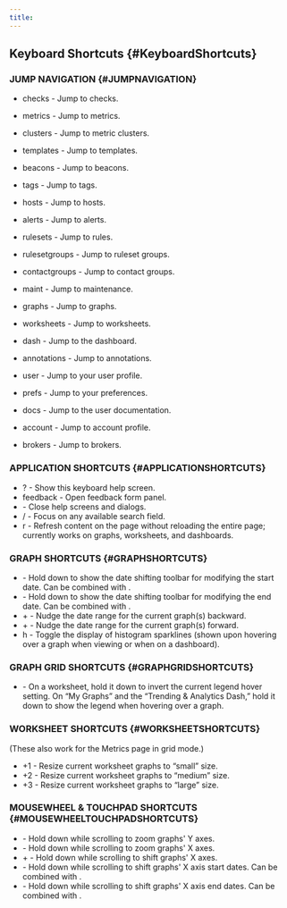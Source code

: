 ```yaml
---
title:
---
```


## Keyboard Shortcuts {#KeyboardShortcuts}


### JUMP NAVIGATION {#JUMPNAVIGATION}
 * checks - Jump to checks.
 * metrics - Jump to metrics.
 * clusters - Jump to metric clusters.
 * templates - Jump to templates.
 * beacons - Jump to beacons.
 * tags - Jump to tags.

 * hosts - Jump to hosts.
 * alerts - Jump to alerts.
 * rulesets - Jump to rules.
 * rulesetgroups - Jump to ruleset groups.
 * contactgroups - Jump to contact groups.
 * maint - Jump to maintenance.

 * graphs - Jump to graphs.
 * worksheets - Jump to worksheets.
 * dash - Jump to the dashboard.
 * annotations - Jump to annotations.

 * user - Jump to your user profile.
 * prefs - Jump to your preferences.
 * docs - Jump to the user documentation.

 * account - Jump to account profile.
 * brokers - Jump to brokers.


### APPLICATION SHORTCUTS {#APPLICATIONSHORTCUTS}
 * ? - Show this keyboard help screen.
 * feedback - Open feedback form panel.
 * <esc> - Close help screens and dialogs.
 * / - Focus on any available search field.
 * r - Refresh content on the page without reloading the entire page; currently works on graphs, worksheets, and dashboards.


### GRAPH SHORTCUTS {#GRAPHSHORTCUTS}
 * <comma> - Hold down to show the date shifting toolbar for modifying the start date. Can be combined with <period>.
 * <period> - Hold down to show the date shifting toolbar for modifying the end date. Can be combined with <comma>.
 * <shift>+<left> - Nudge the date range for the current graph(s) backward.
 * <shift>+<right> - Nudge the date range for the current graph(s) forward.
 * h - Toggle the display of histogram sparklines (shown upon hovering over a graph when viewing or when on a dashboard).


### GRAPH GRID SHORTCUTS {#GRAPHGRIDSHORTCUTS}
 * <shift> - On a worksheet, hold it down to invert the current legend hover setting. On “My Graphs” and the “Trending & Analytics Dash,” hold it down to show the legend when hovering over a graph.


### WORKSHEET SHORTCUTS {#WORKSHEETSHORTCUTS}
(These also work for the Metrics page in grid mode.)
 * <alt>+1 - Resize current worksheet graphs to “small” size.
 * <alt>+2 - Resize current worksheet graphs to “medium” size.
 * <alt>+3 - Resize current worksheet graphs to “large” size.


### MOUSEWHEEL & TOUCHPAD SHORTCUTS {#MOUSEWHEELTOUCHPADSHORTCUTS}
 * <shift> - Hold down while scrolling to zoom graphs' Y axes.
 * <alt> - Hold down while scrolling to zoom graphs' X axes.
 * <ctrl>+<alt> - Hold down while scrolling to shift graphs' X axes.
 * <comma> - Hold down while scrolling to shift graphs' X axis start dates. Can be combined with <period>.
 * <period> - Hold down while scrolling to shift graphs' X axis end dates. Can be combined with <comma>.
